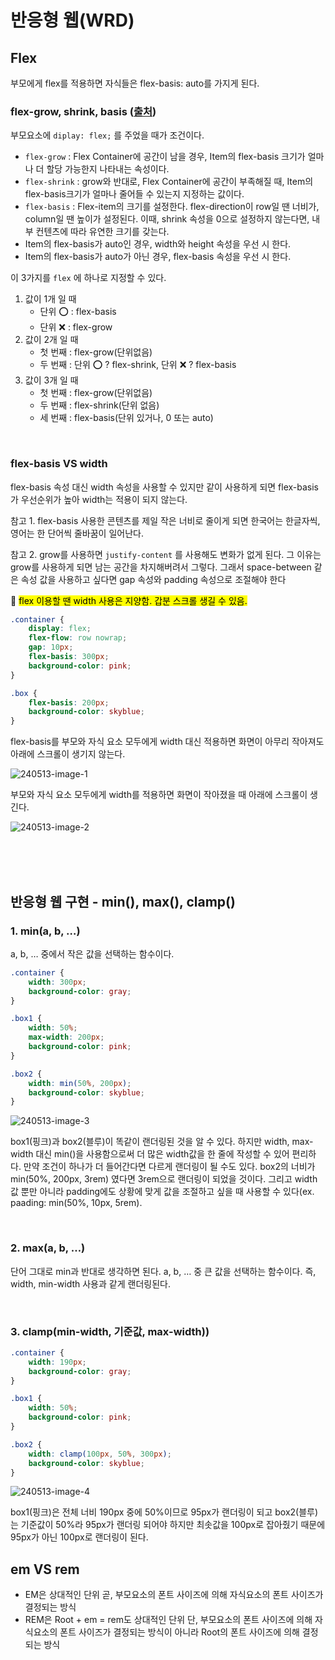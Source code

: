 # 반응형 웹(WRD)

## Flex

부모에게 flex를 적용하면 자식들은 flex-basis: auto를 가지게 된다.

### flex-grow, shrink, basis ([출처](https://choar816.tistory.com/119))

부모요소에 `diplay: flex;` 를 주었을 때가 조건이다.

- `flex-grow` : Flex Container에 공간이 남을 경우, Item의 flex-basis 크기가 얼마나 더 할당 가능한지 나타내는 속성이다.
- `flex-shrink` : grow와 반대로, Flex Container에 공간이 부족해질 때, Item의 flex-basis크기가 얼마나 줄어들 수 있는지 지정하는 값이다.
- `flex-basis` : Flex-item의 크기를 설정한다. flex-direction이 row일 땐 너비가, column일 땐 높이가 설정된다. 이때, shrink 속성을 0으로 설정하지 않는다면, 내부 컨텐츠에 따라 유연한 크기를 갖는다.
- Item의 flex-basis가 auto인 경우, width와 height 속성을 우선 시 한다.
- Item의 flex-basis가 auto가 아닌 경우, flex-basis 속성을 우선 시 한다.

이 3가지를 `flex` 에 하나로 지정할 수 있다.

1. 값이 1개 일 때
    - 단위 ⭕️ : flex-basis
    - 단위 ❌ : flex-grow
2. 값이 2개 일 때
    - 첫 번째 : flex-grow(단위없음)
    - 두 번째 : 단위 ⭕️ ? flex-shrink, 단위 ❌ ? flex-basis
3. 값이 3개 일 때
    - 첫 번째 : flex-grow(단위없음)
    - 두 번째 : flex-shrink(단위 없음)
    - 세 번째 : flex-basis(단위 있거나, 0 또는 auto)

<br>

### flex-basis  VS width

flex-basis 속성 대신 width 속성을 사용할 수 있지만 같이 사용하게 되면 flex-basis가 우선순위가 높아 width는 적용이 되지 않는다.

참고 1. flex-basis 사용한 콘텐츠를 제일 작은 너비로 줄이게 되면 한국어는 한글자씩, 영어는 한 단어씩 줄바꿈이 일어난다.

참고 2. grow를 사용하면 `justify-content` 를 사용해도 변화가 없게 된다. 그 이유는 grow를 사용하게 되면 남는 공간을 차지해버려서 그렇다. 그래서 space-between 같은 속성 값을 사용하고 싶다면 gap 속성와 padding 속성으로 조절해야 한다

📍 <mark>flex 이용할 땐 width 사용은 지양함. 갑분 스크롤 생길 수 있음.</mark>

```css
.container {
    display: flex;
    flex-flow: row nowrap;
    gap: 10px;
    flex-basis: 300px;
    background-color: pink;
}

.box {
    flex-basis: 200px;
    background-color: skyblue;
}
```

flex-basis를 부모와 자식 요소 모두에게 width 대신 적용하면 화면이 아무리 작아져도 아래에 스크롤이 생기지 않는다.

![240513-image-1](https://github.com/Yooniverse42/TIL/blob/main/HTML_CSS/images/240513-image-1.png?raw=true)

부모와 자식 요소 모두에게 width를 적용하면 화면이 작아졌을 때 아래에 스크롤이 생긴다.

![240513-image-2](https://github.com/Yooniverse42/TIL/blob/main/HTML_CSS/images/240513-image-2.png?raw=true)

<br><br><br>

## 반응형 웹 구현 - min(), max(), clamp()

### 1. min(a, b, …)

a, b, … 중에서 작은 값을 선택하는 함수이다.

```css
.container {
    width: 300px;
    background-color: gray;
}

.box1 {
    width: 50%;
    max-width: 200px;
    background-color: pink;
}

.box2 {
    width: min(50%, 200px);
    background-color: skyblue;
}
```

![240513-image-3](https://github.com/Yooniverse42/TIL/blob/main/HTML_CSS/images/240513-image-3.png?raw=true)

box1(핑크)과 box2(블루)이 똑같이 랜더링된 것을 알 수 있다. 하지만 width, max-width 대신 min()을 사용함으로써 더 많은 width값을 한 줄에 작성할 수 있어 편리하다. 만약 조건이 하나가 더 들어간다면 다르게 랜더링이 될 수도 있다. box2의 너비가 min(50%, 200px, 3rem) 였다면 3rem으로 랜더링이 되었을 것이다. 그리고 width 값 뿐만 아니라 padding에도 상황에 맞게 값을 조절하고 싶을 때 사용할 수 있다(ex. paading: min(50%, 10px, 5rem).

<br>

### 2. max(a, b, …)

단어 그대로 min과 반대로 생각하면 된다. a, b, … 중 큰 값을 선택하는 함수이다. 즉, width, min-width 사용과 같게 랜더링된다.

<br>

### 3. clamp(min-width, 기준값, max-width))

```css
.container {
    width: 190px;
    background-color: gray;
}

.box1 {
    width: 50%;
    background-color: pink;
}

.box2 {
    width: clamp(100px, 50%, 300px);
    background-color: skyblue;
}
```

![240513-image-4](https://github.com/Yooniverse42/TIL/blob/main/HTML_CSS/images/240513-image-4.png?raw=true)

box1(핑크)은 전체 너비 190px 중에 50%이므로 95px가 랜더링이 되고 box2(블루)는 기준값이 50%라 95px가 랜더링 되어야 하지만 최솟값을 100px로 잡아줬기 때문에 95px가 아닌 100px로 랜더링이 된다.

## em VS rem

- EM은 상대적인 단위 곧, 부모요소의 폰트 사이즈에 의해 자식요소의 폰트 사이즈가 결정되는 방식
- REM은 Root + em = rem도 상대적인 단위 단, 부모요소의 폰트 사이즈에 의해 자식요소의 폰트 사이즈가 결정되는 방식이 아니라 Root의 폰트 사이즈에 의해 결정되는 방식